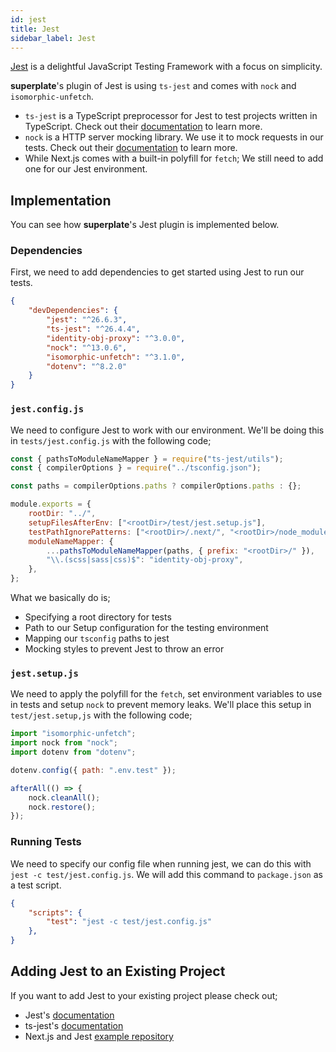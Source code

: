 ```yaml
---
id: jest
title: Jest
sidebar_label: Jest
---
```


[Jest](https://jestjs.io/docs/en/getting-started) is a delightful JavaScript Testing Framework with a focus on simplicity.

**superplate**'s plugin of Jest is using `ts-jest` and comes with `nock` and `isomorphic-unfetch`.

- `ts-jest` is a TypeScript preprocessor for Jest to test projects written in TypeScript. Check out their [documentation](https://kulshekhar.github.io/ts-jest/) to learn more.
- `nock` is a HTTP server mocking library. We use it to mock requests in our tests. Check out their [documentation](https://github.com/nock/nock#nock) to learn more.
- While Next.js comes with a built-in polyfill for `fetch`; We still need to add one for our Jest environment.

## Implementation

You can see how **superplate**'s Jest plugin is implemented below.

### Dependencies

First, we need to add dependencies to get started using Jest to run our tests.

```json
{
    "devDependencies": {
        "jest": "^26.6.3",
        "ts-jest": "^26.4.4",
        "identity-obj-proxy": "^3.0.0",
        "nock": "^13.0.6",
        "isomorphic-unfetch": "^3.1.0",
        "dotenv": "^8.2.0"
    }
}
```

### `jest.config.js`

We need to configure Jest to work with our environment. We'll be doing this in `tests/jest.config.js` with the following code;

```js
const { pathsToModuleNameMapper } = require("ts-jest/utils");
const { compilerOptions } = require("../tsconfig.json");

const paths = compilerOptions.paths ? compilerOptions.paths : {};

module.exports = {
    rootDir: "../",
    setupFilesAfterEnv: ["<rootDir>/test/jest.setup.js"],
    testPathIgnorePatterns: ["<rootDir>/.next/", "<rootDir>/node_modules/"],
    moduleNameMapper: {
        ...pathsToModuleNameMapper(paths, { prefix: "<rootDir>/" }),
        "\\.(scss|sass|css)$": "identity-obj-proxy",
    },
};
```
What we basically do is;

- Specifying a root directory for tests
- Path to our Setup configuration for the testing environment
- Mapping our `tsconfig` paths to jest
- Mocking styles to prevent Jest to throw an error 

### `jest.setup.js`

We need to apply the polyfill for the `fetch`, set environment variables to use in tests and setup `nock` to prevent memory leaks. We'll place this setup in `test/jest.setup,js` with the following code;

```js
import "isomorphic-unfetch";
import nock from "nock";
import dotenv from "dotenv";

dotenv.config({ path: ".env.test" });

afterAll(() => {
    nock.cleanAll();
    nock.restore();
});
```

### Running Tests

We need to specify our config file when running jest, we can do this with `jest -c test/jest.config.js`. We will add this command to `package.json` as a test script. 

```json
{
    "scripts": {
        "test": "jest -c test/jest.config.js"
    },
}
```

## Adding Jest to an Existing Project

If you want to add Jest to your existing project please check out;

- Jest's [documentation](https://jestjs.io/docs/en/getting-started)
- ts-jest's [documentation](https://kulshekhar.github.io/ts-jest/docs/installation)
- Next.js and Jest [example repository](https://github.com/vercel/next.js/tree/canary/examples/with-jest)